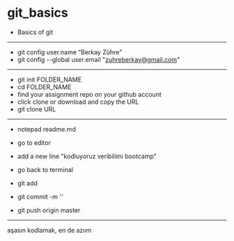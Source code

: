 ﻿# git_basics
* Basics of git

----

* git config user.name “Berkay Zühre" 
* git config --global user.email "zuhreberkay@gmail.com"

-----

* git init FOLDER_NAME
* cd FOLDER_NAME
* find your assignment repo on your github account 
* click clone or download and copy the URL
* git clone URL

---

* notepad readme.md
* go to editor
* add a new line "kodluyoruz veribilimi bootcamp"

* go back to terminal
* git add
* git commit -m ''
* git push origin master

----

aşasın kodlamak, en de azıım
